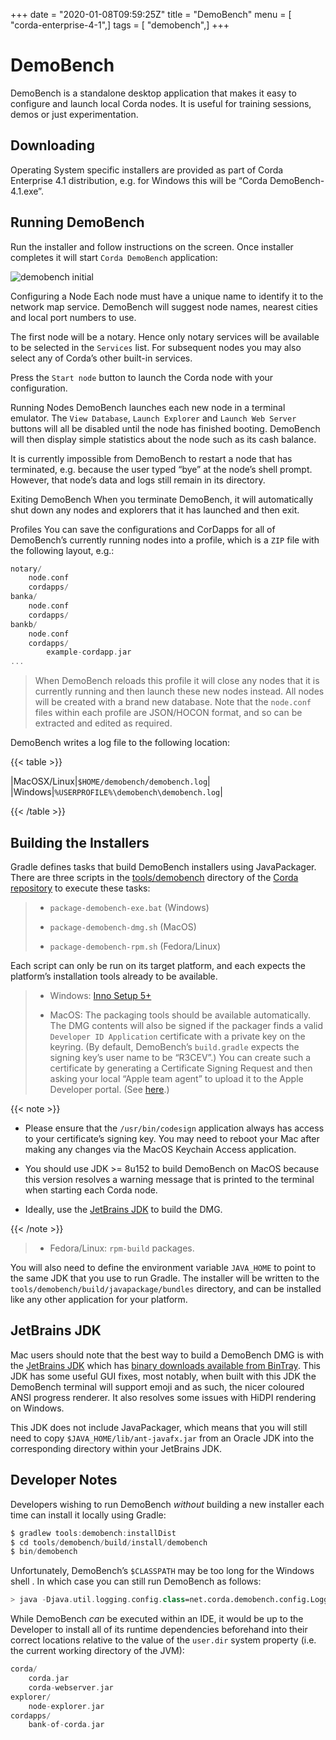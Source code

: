 +++
date = "2020-01-08T09:59:25Z"
title = "DemoBench"
menu = [ "corda-enterprise-4-1",]
tags = [ "demobench",]
+++


# DemoBench

DemoBench is a standalone desktop application that makes it easy to configure and launch local Corda nodes. It is useful for training sessions, demos or just experimentation.


## Downloading

Operating System specific installers are provided as part of Corda Enterprise 4.1 distribution, e.g. for Windows this will be “Corda DemoBench-4.1.exe”.


## Running DemoBench

Run the installer and follow instructions on the screen.
                Once installer completes it will start `Corda DemoBench` application:

![demobench initial](../../tools/demobench/demobench-initial.png "demobench initial")

Configuring a Node
Each node must have a unique name to identify it to the network map service. DemoBench will suggest node names, nearest cities and local port numbers to use.

The first node will be a notary. Hence only notary services will be available to be selected in the `Services` list. For subsequent nodes you may also select any of Corda’s other built-in services.

Press the `Start node` button to launch the Corda node with your configuration.


Running Nodes
DemoBench launches each new node in a terminal emulator. The `View Database`, `Launch Explorer` and `Launch Web Server` buttons will all be disabled until the node has finished booting. DemoBench will then display simple statistics about the node such as its cash balance.

It is currently impossible from DemoBench to restart a node that has terminated, e.g. because the user typed “bye” at the node’s shell prompt. However, that node’s data and logs still remain in its directory.



Exiting DemoBench
When you terminate DemoBench, it will automatically shut down any nodes and explorers that it has launched and then exit.


Profiles
You can save the configurations and CorDapps for all of DemoBench’s currently running nodes into a profile, which is a `ZIP` file with the following layout, e.g.:

```kotlin
notary/
    node.conf
    cordapps/
banka/
    node.conf
    cordapps/
bankb/
    node.conf
    cordapps/
        example-cordapp.jar
...
```
> 
> When DemoBench reloads this profile it will close any nodes that it is currently running and then launch these new nodes instead. All nodes will be created with a brand new database. Note that the `node.conf` files within each profile are JSON/HOCON format, and so can be extracted and edited as required.

DemoBench writes a log file to the following location:


{{< table >}}

|MacOSX/Linux|`$HOME/demobench/demobench.log`|
|Windows|`%USERPROFILE%\demobench\demobench.log`|

{{< /table >}}

## Building the Installers

Gradle defines tasks that build DemoBench installers using JavaPackager. There are three scripts in the [tools/demobench](https://github.com/corda/corda/tree/master/tools/demobench) directory of the [Corda repository](https://github.com/corda/corda) to execute these tasks:

> 
> 
> * `package-demobench-exe.bat` (Windows)
> 
> 
> * `package-demobench-dmg.sh` (MacOS)
> 
> 
> * `package-demobench-rpm.sh` (Fedora/Linux)
> 
> 
Each script can only be run on its target platform, and each expects the platform’s installation tools already to be available.

> 
> 
> * Windows: [Inno Setup 5+](http://www.jrsoftware.org/isinfo.php)
> 
> 
> * MacOS: The packaging tools should be available automatically. The DMG contents will also be signed if the packager finds a valid `Developer ID Application` certificate with a private key on the keyring. (By default, DemoBench’s `build.gradle` expects the signing key’s user name to be “R3CEV”.) You can create such a certificate by generating a Certificate Signing Request and then asking your local “Apple team agent” to upload it to the Apple Developer portal. (See [here](https://developer.apple.com/library/content/documentation/IDEs/Conceptual/AppDistributionGuide/MaintainingCertificates/MaintainingCertificates.html).)
> 
> 

{{< note >}}

* Please ensure that the `/usr/bin/codesign` application always has access to your certificate’s signing key. You may need to reboot your Mac after making any changes via the MacOS Keychain Access application.


* You should use JDK >= 8u152 to build DemoBench on MacOS because this version resolves a warning message that is printed to the terminal when starting each Corda node.


* Ideally, use the [JetBrains JDK](#jetbrains-jdk) to build the DMG.


{{< /note >}}
> 
> 
> * Fedora/Linux: `rpm-build` packages.
> 
> 
You will also need to define the environment variable `JAVA_HOME` to point to the same JDK that you use to run Gradle. The installer will be written to the `tools/demobench/build/javapackage/bundles` directory, and can be installed like any other application for your platform.


## JetBrains JDK

Mac users should note that the best way to build a DemoBench DMG is with the [JetBrains JDK](https://github.com/JetBrains/jdk8u)
                which has [binary downloads available from BinTray](https://bintray.com/jetbrains/intellij-jdk).
                This JDK has some useful GUI fixes, most notably, when built with this JDK the DemoBench terminal will support emoji
                and as such, the nicer coloured ANSI progress renderer. It also resolves some issues with HiDPI rendering on
                Windows.

This JDK does not include JavaPackager, which means that you will still need to copy `$JAVA_HOME/lib/ant-javafx.jar` from an Oracle JDK into the corresponding directory within your JetBrains JDK.


## Developer Notes

Developers wishing to run DemoBench *without* building a new installer each time can install it locally using Gradle:

```kotlin
$ gradlew tools:demobench:installDist
$ cd tools/demobench/build/install/demobench
$ bin/demobench
```
Unfortunately, DemoBench’s `$CLASSPATH` may be too long for the Windows shell . In which case you can still run DemoBench as follows:

```kotlin
> java -Djava.util.logging.config.class=net.corda.demobench.config.LoggingConfig -jar lib/demobench-$version.jar
```
While DemoBench *can* be executed within an IDE, it would be up to the Developer to install all of its runtime
                dependencies beforehand into their correct locations relative to the value of the `user.dir` system property (i.e. the
                current working directory of the JVM):

```kotlin
corda/
    corda.jar
    corda-webserver.jar
explorer/
    node-explorer.jar
cordapps/
    bank-of-corda.jar
```

